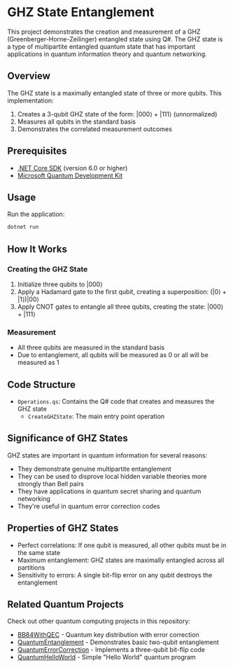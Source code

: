 # GHZ State Entanglement

This project demonstrates the creation and measurement of a GHZ (Greenberger-Horne-Zeilinger) entangled state using Q#. The GHZ state is a type of multipartite entangled quantum state that has important applications in quantum information theory and quantum networking.

## Overview

The GHZ state is a maximally entangled state of three or more qubits. This implementation:

1. Creates a 3-qubit GHZ state of the form: |000⟩ + |111⟩ (unnormalized)
2. Measures all qubits in the standard basis
3. Demonstrates the correlated measurement outcomes

## Prerequisites

- [.NET Core SDK](https://dotnet.microsoft.com/download) (version 6.0 or higher)
- [Microsoft Quantum Development Kit](https://docs.microsoft.com/azure/quantum/)

## Usage

Run the application:

```bash
dotnet run
```

## How It Works

### Creating the GHZ State
1. Initialize three qubits to |000⟩
2. Apply a Hadamard gate to the first qubit, creating a superposition: (|0⟩ + |1⟩)|00⟩
3. Apply CNOT gates to entangle all three qubits, creating the state: |000⟩ + |111⟩

### Measurement
- All three qubits are measured in the standard basis
- Due to entanglement, all qubits will be measured as 0 or all will be measured as 1

## Code Structure

- `Operations.qs`: Contains the Q# code that creates and measures the GHZ state
  - `CreateGHZState`: The main entry point operation

## Significance of GHZ States

GHZ states are important in quantum information for several reasons:
- They demonstrate genuine multipartite entanglement
- They can be used to disprove local hidden variable theories more strongly than Bell pairs
- They have applications in quantum secret sharing and quantum networking
- They're useful in quantum error correction codes

## Properties of GHZ States

- Perfect correlations: If one qubit is measured, all other qubits must be in the same state
- Maximum entanglement: GHZ states are maximally entangled across all partitions
- Sensitivity to errors: A single bit-flip error on any qubit destroys the entanglement

## Related Quantum Projects

Check out other quantum computing projects in this repository:
- [BB84WithQEC](../BB84WithQEC/) - Quantum key distribution with error correction
- [QuantumEntanglement](../QuantumEntanglement/) - Demonstrates basic two-qubit entanglement
- [QuantumErrorCorrection](../QuantumErrorCorrection/) - Implements a three-qubit bit-flip code
- [QuantumHelloWorld](../QuantumHelloWorld/) - Simple "Hello World" quantum program